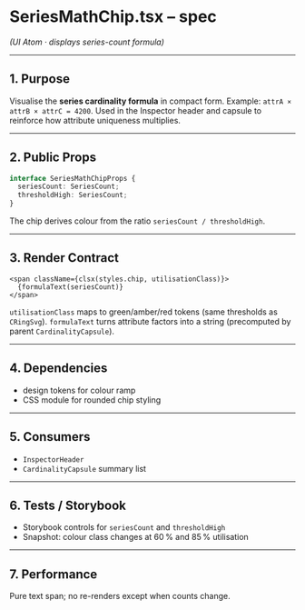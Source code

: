 # SeriesMathChip.tsx – spec
*(UI Atom · displays series-count formula)*

---

## 1. Purpose

Visualise the **series cardinality formula** in compact form. Example:
`attrA × attrB × attrC = 4200`. Used in the Inspector header and capsule to
reinforce how attribute uniqueness multiplies.

---

## 2. Public Props

```ts
interface SeriesMathChipProps {
  seriesCount: SeriesCount;
  thresholdHigh: SeriesCount;
}
```

The chip derives colour from the ratio `seriesCount / thresholdHigh`.

---

## 3. Render Contract

```tsx
<span className={clsx(styles.chip, utilisationClass)}>
  {formulaText(seriesCount)}
</span>
```

`utilisationClass` maps to green/amber/red tokens (same thresholds as `CRingSvg`).
`formulaText` turns attribute factors into a string (precomputed by parent
`CardinalityCapsule`).

---

## 4. Dependencies
- design tokens for colour ramp
- CSS module for rounded chip styling

---

## 5. Consumers
- `InspectorHeader`
- `CardinalityCapsule` summary list

---

## 6. Tests / Storybook
- Storybook controls for `seriesCount` and `thresholdHigh`
- Snapshot: colour class changes at 60 % and 85 % utilisation

---

## 7. Performance
Pure text span; no re-renders except when counts change.
